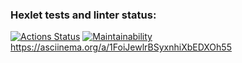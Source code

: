 ### Hexlet tests and linter status:
[![Actions Status](https://github.com/YanovskiyS/frontend-project-44/workflows/hexlet-check/badge.svg)](https://github.com/YanovskiyS/frontend-project-44/actions)
[![Maintainability](https://api.codeclimate.com/v1/badges/4af976091ead693c2c5e/maintainability)](https://codeclimate.com/github/YanovskiyS/frontend-project-44/maintainability)
https://asciinema.org/a/1FoiJewlrBSyxnhiXbEDXOh55
